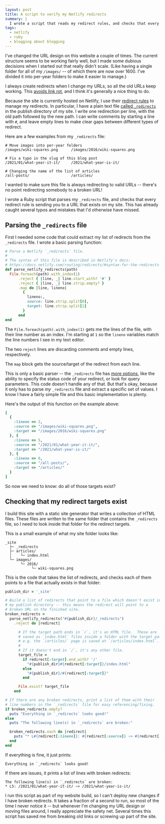 ```yaml
---
layout: post
title: A script to verify my Netlify redirects
summary: |
  I wrote a script that reads my redirect rules, and checks that every redirect takes you to a page that actually exists on my site.
tags:
  - netlify
  - ruby
  - blogging about blogging
---
```

I've changed the URL design on this website a couple of times.
The current structure seems to be working fairly well, but I made some dubious decisions when I started out that really didn't scale.
(Like having a single folder for all of my `/images/` -- of which there are now over 1600.
I've divided it into per-year folders to make it easier to manage.)

I always create redirects when I change my URLs, so all the old URLs keep working.
This [avoids link rot][link_rot], and I think it's generally a nice thing to do.

Because the site is currently hosted on Netlify, I use their [redirect rules] to manage my redirects.
In particular, I have a plain text file [called `_redirects`][_redirects] in the publish directory of my site.
I write one redirection per line, with the old path followed by the new path.
I can write comments by starting a line with `#`, and leave empty lines to make clear gaps between different types of redirect.

Here are a few examples from my `_redirects` file:

```
# Move images into per-year folders
/images/wiki-squares.png      /images/2016/wiki-squares.png

# Fix a typo in the slug of this blog post
/2021/01/what-year-it-it/     /2021/what-year-is-it/

# Changing the name of the list of articles
/all-posts/                   /articles/
```

I wanted to make sure this file is always redirecting to valid URLs -- there's no point redirecting somebody to a broken URL!

I wrote a Ruby script that parses my `_redirects` file, and checks that every redirect rule is sending you to a URL that exists on my site.
This has already caught several typos and mistakes that I'd otherwise have missed.

[link_rot]: https://www.nngroup.com/articles/fighting-linkrot/
[redirect rules]: https://docs.netlify.com/routing/redirects/
[_redirects]: https://docs.netlify.com/routing/redirects/#syntax-for-the-redirects-file
[Jekyll]: https://jekyllrb.com

## Parsing the `_redirects` file

First I needed some code that could extract my list of redirects from the `_redirects` file.
I wrote a basic parsing function:

```ruby
# Parse a Netlify `_redirects` file.
#
# The syntax of this file is described in Netlify's docs:
# https://docs.netlify.com/routing/redirects/#syntax-for-the-redirects-file
def parse_netlify_redirects(path)
  File.foreach(path).with_index(1)
      .reject { |line, _| line.start_with? '#' }
      .reject { |line, _| line.strip.empty? }
      .map do |line, lineno|
        {
          lineno:,
          source: line.strip.split[0],
          target: line.strip.split[1]
        }
      end
end
```

The `File.foreach(path).with_index(1)` gets me the lines of the file, with their line number as an index.
I'm starting at `1` so the `lineno` variables match the line numbers I see in my text editor.

The two `reject` lines are discarding comments and empty lines, respectively.

The `map` block gets the source/target of the redirect from each line.

This is only a basic parser -- the `_redirects` file has [more options](https://docs.netlify.com/routing/redirects/redirect-options/), like the ability to specify the status code of your redirect, or look for query parameters.
This code doesn't handle any of that.
But that's okay, because it only has to parse *my* `_redirects` file and extract a specific set of values.
I know I have a fairly simple file and this basic implementation is plenty.

Here's the output of this function on the example above:

```ruby
[
  {
    :lineno => 2,
    :source => "/images/wiki-squares.png",
    :target => "/images/2016/wiki-squares.png"
  }, {         
    :lineno => 5,
    :source => "/2021/01/what-year-it-it/",
    :target => "/2021/what-year-is-it/"
  }, {         
    :lineno => 8,
    :source => "/all-posts/",
    :target => "/articles/"
  }
]
```

So now we need to know: do all of those targets exist?



## Checking that my redirect targets exist

I build this site with a static site generator that writes a collection of HTML files.
These files are written to the same folder that contains the `_redirects` file, so I need to look inside that folder for the redirect targets.

This is a small example of what my site folder looks like:

```
_site
  ├─ _redirects
  ├─ articles/
  │    └─ index.html
  └─ images/
       └─ 2016/
            └─ wiki-squares.png
```

This is the code that takes the list of redirects, and checks each of them points to a file that actually exists in that folder:

```ruby
publish_dir = '_site'

# Build a list of redirects that point to a file which doesn't exist in
# my publish directory -- this means the redirect will point to a
# broken URL on the finished site.
broken_redirects =
  parse_netlify_redirects("#{publish_dir}/_redirects")
    .reject do |redirect|

      # If the target path ends in `/`, it's an HTML file.  These are
      # saved as `index.html` files inside a folder with the target path,
      # e.g. the `/articles/` page is saved at `/articles/index.html`.
      #
      # If it doesn't end in `/`, it's any other file.
      target_file =
        if redirect[:target].end_with? '/'
          "#{publish_dir}#{redirect[:target]}/index.html"
        else
          "#{publish_dir}/#{redirect[:target]}"
        end

      File.exist? target_file
    end

# If there are any broken redirects, print a list of them with their
# line numbers in the `_redirects` file for easy referencing/fixing.
if broken_redirects.empty?
  puts "Everything in `_redirects` looks good!"
else
  puts "The following line(s) in `_redirects` are broken:"

  broken_redirects.each do |redirect|
    puts "* L#{redirect[:lineno]}: #{redirect[:source]} ~> #{redirect[:target]}"
  end
end
```

If everything is fine, it just prints:

```
Everything in `_redirects` looks good!
```

If there are issues, it prints a list of lines with broken redirects:

```
The following line(s) in `_redirects` are broken:
* L5: /2021/01/what-year-it-it/ ~> /2021/what-year-is-it/
```

I run this script as part of my website build, so I can't deploy new changes if I have broken redirects.
It takes a fraction of a second to run, so most of the time I never notice it -- but whenever I'm changing my URL design or moving files around, I really appreciate the safety net.
Several times this script has saved me from breaking old links or screwing up part of the site.
